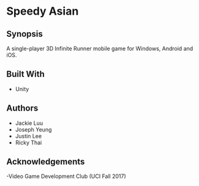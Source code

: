 # Speedy Asian

Synopsis
-
A single-player 3D Infinite Runner mobile game for Windows, Android and iOS.

Built With
--
- Unity

Authors
--
- Jackie Luu
- Joseph Yeung
- Justin Lee
- Ricky Thai

Acknowledgements
--
-Video Game Development Club (UCI Fall 2017)

